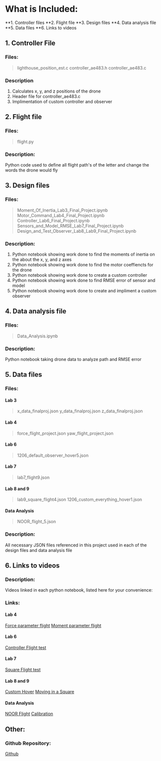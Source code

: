 # What is Included:
**1. Controller files
**2. Flight file
**3. Design files
**4. Data analysis file
**5. Data files
**6. Links to videos



## 1. Controller File

### Files: 
> lighthouse_position_est.c
> controller_ae483.h
> controller_ae483.c

### Description
1. Calculates x, y, and z positions of the drone
2. Header file for controller_ae483.c
3. Implimentation of custom controller and observer 




## 2. Flight file

### Files:
> flight.py

### Description:
Python code used to define all flight path's of the letter and change the words the drone would fly




## 3. Design files

### Files:
> Moment_Of_Inertia_Lab3_Final_Project.ipynb
> Motor_Command_Lab4_Final_Project.ipynb
> Controller_Lab6_Final_Project.ipynb
> Sensors_and_Model_RMSE_Lab7_Final_Project.ipynb
> Design_and_Test_Observer_Lab8_Lab9_Final_Project.ipynb

### Description:
1. Python notebook showing work done to find the moments of inertia on the about the x, y, and z axes
2. Python notebook showing work done to find the motor coeffiencts for the drone
3. Python notebook showing work done to create a custom controller 
4. Python notebook showing work done to find RMSE error of sensor and model
5. Python notebook showing work done to create and impliment a custom observer




## 4. Data analysis file

### FIles:
> Data_Analysis.ipynb

### Description:
Python notebook taking drone data to analyze path and RMSE error 




## 5. Data files

### Files:
#### Lab 3
> x_data_finalproj.json
> y_data_finalproj.json
> z_data_finalproj.json
#### Lab 4
> force_flight_project.json
> yaw_flight_project.json
#### Lab 6
> 1206_default_observer_hover5.json
#### Lab 7
> lab7_flight9.json
#### Lab 8 and 9
> lab9_square_flight4.json
> 1206_custom_everything_hover1.json

#### Data Analysis
> NOOR_flight_5.json

### Description:
All necessary JSON files referenced in this project used in each of the design files and data analysis file





## 6. Links to videos

### Description:
Videos linked in each python notebook, listed here for your convenience:

### Links:

#### Lab 4
[Force parameter flight](https://mediaspace.illinois.edu/media/t/1_bsk0nepq)
[Moment parameter flight](https://mediaspace.illinois.edu/media/t/1_44ilbgfk)
#### Lab 6
[Controller Flight test](https://mediaspace.illinois.edu/media/t/1_pmwlsumt)
#### Lab 7
[Square Flight test](https://mediaspace.illinois.edu/media/t/1_xln5miyw)
#### Lab  8 and 9
[Custom Hover](https://mediaspace.illinois.edu/media/t/1_3l192ilw) 
[Moving in a Square](https://mediaspace.illinois.edu/media/t/1_i1llxm0x)
#### Data Analysis
[NOOR Flight](https://mediaspace.illinois.edu/media/t/1_us4i1vt8)
[Calibration](https://mediaspace.illinois.edu/media/t/1_v0idzlug)


## Other:
### Github Repository:
[Github](https://github.com/Seongyong36/ae483-final-project)
